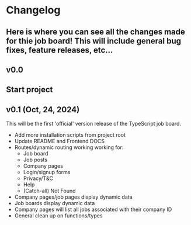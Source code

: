 # Changelog

Here is where you can see all the changes made for thie job board!
This will include general bug fixes, feature releases, etc...
---
## v0.0

Start project
---
## v0.1 (Oct, 24, 2024)
This will be the first 'official' version release of the TypeScript job board.
+ Add more installation scripts from project root
+ Update README and Frontend DOCS
+ Routes/dynamic routing working working for: 
    + Job board
    + Job posts
    + Company pages
    + Login/signup forms
    + Privacy/T&C
    + Help
    + (Catch-all) Not Found
+ Company pages/job pages display dynamic data
+ Job boards display dynamic data
+ Company pages will list all jobs associated with their company ID
+ General clean up on functions/types
